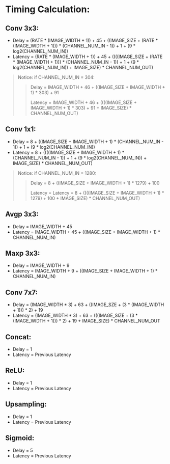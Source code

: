# Timing Calculation:
## Conv 3x3:
+ Delay   = (RATE * (IMAGE_WIDTH + 1)) + 45 + ((IMAGE_SIZE + (RATE * (IMAGE_WIDTH + 1))) * (CHANNEL_NUM_IN - 1)) + 1 + (9 * log2(CHANNEL_NUM_IN))
+ Latency = (RATE * (IMAGE_WIDTH + 1)) + 45 + ((((IMAGE_SIZE + (RATE * (IMAGE_WIDTH + 1))) * (CHANNEL_NUM_IN - 1)) + 1 + (9 * log2(CHANNEL_NUM_IN)) + IMAGE_SIZE) * CHANNEL_NUM_OUT)

> Notice: if CHANNEL_NUM_IN = 304:
>
>> Delay   = IMAGE_WIDTH + 46 + ((IMAGE_SIZE + IMAGE_WIDTH + 1) * 303) + 91
>>
>> Latency = IMAGE_WIDTH + 46 + ((((IMAGE_SIZE + IMAGE_WIDTH + 1) * 303) + 91 + IMAGE_SIZE) * CHANNEL_NUM_OUT)
>>

## Conv 1x1:
+ Delay   = 8 + ((IMAGE_SIZE + IMAGE_WIDTH + 1) * (CHANNEL_NUM_IN - 1)) + 1 + (9 * log2(CHANNEL_NUM_IN))
+ Latency = 8 + ((((IMAGE_SIZE + IMAGE_WIDTH + 1) * (CHANNEL_NUM_IN - 1)) + 1 + (9 * log2(CHANNEL_NUM_IN)) + IMAGE_SIZE) * CHANNEL_NUM_OUT)
> Notice: if CHANNEL_NUM_IN = 1280:
>
>> Delay   = 8 + ((IMAGE_SIZE + IMAGE_WIDTH + 1) * 1279) + 100
>>
>> Latency = Latency = 8 + ((((IMAGE_SIZE + IMAGE_WIDTH + 1) * 1279) + 100 + IMAGE_SIZE) * CHANNEL_NUM_OUT)

## Avgp 3x3:
+ Delay   = IMAGE_WIDTH + 45
+ Latency = IMAGE_WIDTH + 45 + ((IMAGE_SIZE + IMAGE_WIDTH + 1) * CHANNEL_NUM_IN)

## Maxp 3x3:
+ Delay   = IMAGE_WIDTH + 9
+ Latency = IMAGE_WIDTH + 9 + ((IMAGE_SIZE + IMAGE_WIDTH + 1) * CHANNEL_NUM_IN)

## Conv 7x7:
+ Delay   = (IMAGE_WIDTH * 3) + 63 + ((IMAGE_SZE + (3 * (IMAGE_WIDTH + 1))) * 2) + 19
+ Latency = (IMAGE_WIDTH * 3) + 63 + (((IMAGE_SIZE + (3 * (IMAGE_WIDTH + 1))) * 2) + 19 + IMAGE_SIZE) * CHANNEL_NUM_OUT

## Concat:
+ Delay   = 1
+ Latency = Previous Latency

## ReLU:
+ Delay   = 1
+ Latency = Previous Latency

## Upsampling:
+ Delay   = 1
+ Latency = Previous Latency

## Sigmoid:
+ Delay   = 5
+ Latency = Previous Latency
